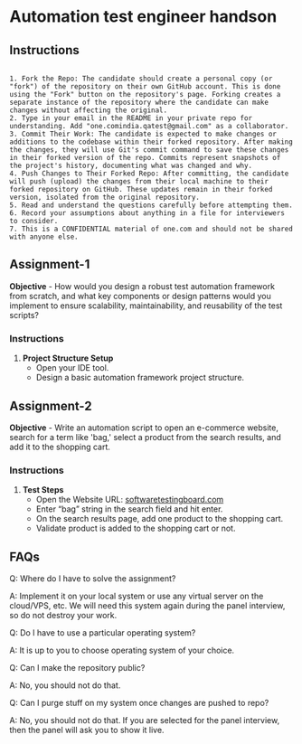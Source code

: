 # Automation test engineer handson

## Instructions

```

1. Fork the Repo: The candidate should create a personal copy (or "fork") of the repository on their own GitHub account. This is done using the "Fork" button on the repository's page. Forking creates a separate instance of the repository where the candidate can make changes without affecting the original.
2. Type in your email in the README in your private repo for understanding. Add "one.comindia.qatest@gmail.com" as a collaborator.
3. Commit Their Work: The candidate is expected to make changes or additions to the codebase within their forked repository. After making the changes, they will use Git's commit command to save these changes in their forked version of the repo. Commits represent snapshots of the project's history, documenting what was changed and why.
4. Push Changes to Their Forked Repo: After committing, the candidate will push (upload) the changes from their local machine to their forked repository on GitHub. These updates remain in their forked version, isolated from the original repository.
5. Read and understand the questions carefully before attempting them.
6. Record your assumptions about anything in a file for interviewers to consider.
7. This is a CONFIDENTIAL material of one.com and should not be shared with anyone else.

```

## Assignment-1

**Objective** - How would you design a robust test automation framework from scratch, and what key components or design patterns would you implement to ensure scalability, maintainability, and reusability of the test scripts? 

### Instructions

1. **Project Structure Setup**
   - Open your IDE tool.
   - Design a basic automation framework project structure.

## Assignment-2

**Objective** - Write an automation script to open an e-commerce website, search for a term like 'bag,' select a product from the search results, and add it to the shopping cart. 

### Instructions

1. **Test Steps**
   - Open the Website URL: [softwaretestingboard.com](https://magento.softwaretestingboard.com/)
   - Enter “bag” string in the search field and hit enter.
   - On the search results page, add one product to the shopping cart.
   - Validate product is added to the shopping cart or not.

## FAQs

Q: Where do I have to solve the assignment?

A: Implement it on your local system or use any virtual server on the cloud/VPS, etc. We will need this system again during the panel interview, so do not destroy your work.

Q: Do I have to use a particular operating system?

A: It is up to you to choose operating system of your choice.

Q: Can I make the repository public?

A: No, you should not do that.

Q: Can I purge stuff on my system once changes are pushed to repo?

A: No, you should not do that. If you are selected for the panel interview, then the panel will ask you to show it live.
